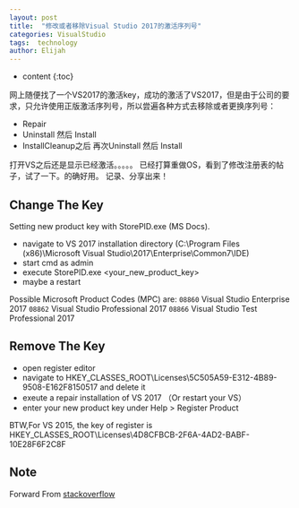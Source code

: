 ```yaml
---
layout: post
title:  "修改或者移除Visual Studio 2017的激活序列号"
categories: VisualStudio
tags:  technology
author: Elijah
---
```


* content
{:toc}

网上随便找了一个VS2017的激活key，成功的激活了VS2017，但是由于公司的要求，只允许使用正版激活序列号，所以尝遍各种方式去移除或者更换序列号：




- Repair
- Uninstall 然后 Install
- InstallCleanup之后 再次Uninstall 然后 Install

打开VS之后还是显示已经激活。。。。。
已经打算重做OS，看到了修改注册表的帖子，试了一下。的确好用。
记录、分享出来！

## Change The Key

Setting new product key with StorePID.exe (MS Docs).
* navigate to VS 2017 installation directory 
(C:\Program Files (x86)\Microsoft Visual Studio\2017\Enterprise\Common7\IDE)
* start cmd as admin
* execute StorePID.exe <your_new_product_key> <MPC>
* maybe a restart

Possible Microsoft Product Codes (MPC) are:
`08860` Visual Studio Enterprise 2017
`08862` Visual Studio Professional 2017
`08866` Visual Studio Test Professional 2017


## Remove The Key

* open register editor
* navigate to HKEY_CLASSES_ROOT\Licenses\5C505A59-E312-4B89-9508-E162F8150517 and delete it
* exeute a repair installation of VS 2017 （Or restart your VS）
* enter your new product key under Help > Register Product

BTW,For VS 2015, the key of register is
HKEY_CLASSES_ROOT\Licenses\4D8CFBCB-2F6A-4AD2-BABF-10E28F6F2C8F

## Note
Forward From [stackoverflow](https://stackoverflow.com/questions/46731291/how-to-change-visual-studio-2017-license-key)
